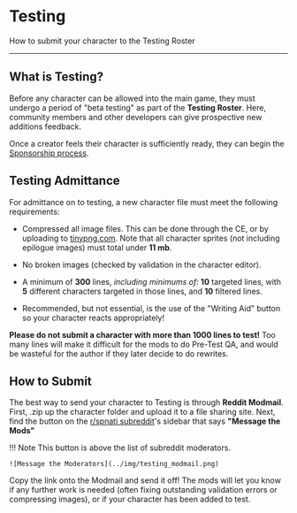 # Testing

How to submit your character to the Testing Roster

---

## What is Testing?

Before any character can be allowed into the main game, they must undergo a period of "beta testing" as part of the **Testing Roster**. Here, community members and other developers can give prospective new additions feedback. 

Once a creator feels their character is sufficiently ready, they can begin the [Sponsorship process](/docs/policy/sponsorship.html).

## Testing Admittance

For admittance on to testing, a new character file must meet the following requirements:

- Compressed all image files. This can be done through the CE, or by uploading to [tinypng.com](https://tinypng.com/).  Note that all character sprites (not including epilogue images) must total under **11 mb**.

- No broken images (checked by validation in the character editor).

- A minimum of **300** lines, *including minimums of:* **10** targeted lines, with **5** different characters targeted in those lines, and **10** filtered lines.

- Recommended, but not essential, is the use of the "Writing Aid" button so your character reacts appropriately!

**Please do not submit a character with more than 1000 lines to test!** Too many lines will make it difficult for the mods to do Pre-Test QA, and would be wasteful for the author if they later decide to do rewrites. 

## How to Submit

The best way to send your character to Testing is through **Reddit Modmail**. First, .zip up the character folder and upload it to a file sharing site. Next, find the button on the [r/spnati subreddit](https://www.reddit.com/r/spnati/)'s sidebar that says **"Message the Mods"**

!!! Note
    This button is above the list of subreddit moderators.

    ![Message the Moderators](../img/testing_modmail.png)

Copy the link onto the Modmail and send it off! The mods will let you know if any further work is needed (often fixing outstanding validation errors or compressing images), or if your character has been added to test.